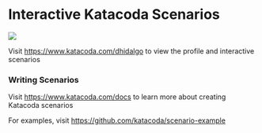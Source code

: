 # Interactive Katacoda Scenarios

[![](http://shields.katacoda.com/katacoda/dhidalgo/count.svg)](https://www.katacoda.com/dhidalgo "Get your profile on Katacoda.com")

Visit https://www.katacoda.com/dhidalgo to view the profile and interactive scenarios

### Writing Scenarios
Visit https://www.katacoda.com/docs to learn more about creating Katacoda scenarios

For examples, visit https://github.com/katacoda/scenario-example
